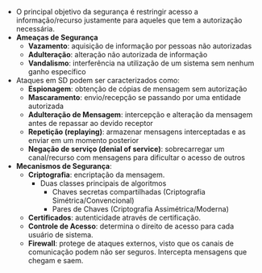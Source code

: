 - O principal objetivo da segurança é restringir acesso a informação/recurso justamente para aqueles que tem a autorização necessária.
- **Ameaças de Segurança**
	- **Vazamento**: aquisição de informação por pessoas não autorizadas
	- **Adulteração**: alteração não autorizada de informação
	- **Vandalismo**: interferência na utilização de um sistema sem nenhum ganho específico
- Ataques em SD podem ser caracterizados como:
	- **Espionagem**: obtenção de cópias de mensagem sem autorização
	- **Mascaramento**: envio/recepção se passando por uma entidade autorizada
	- **Adulteração de Mensagem**: intercepção e alteração da mensagem antes de repassar ao devido receptor
	- **Repetição (replaying)**: armazenar mensagens interceptadas e as enviar em um momento posterior
	- **Negação de serviço (denial of service)**: sobrecarregar um canal/recurso com mensagens para dificultar o acesso de outros
- **Mecanismos de Segurança**:
	- **Criptografia**: encriptação da mensagem.
		- Duas classes principais de algoritmos
			- Chaves secretas compartilhadas (Criptografia Simétrica/Convencional)
			- Pares de Chaves (Criptografia Assimétrica/Moderna)
	- **Certificados**: autenticidade através de certificação.
	- **Controle de Acesso**: determina o direito de acesso para cada usuário de sistema.
	- **Firewall**: protege de ataques externos, visto que os canais de comunicação podem não ser seguros. Intercepta mensagens que chegam e saem.